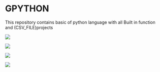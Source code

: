# GPYTHON

This repository contains basic of python language with all Built in function and (CSV_FILE)projects

[![](https://img.shields.io/badge/List%20Function-Methods-svg)]()

[![](https://img.shields.io/badge/Tuple--Function-Methods-red)](https://opensource.org/licenses/)

[![](https://img.shields.io/badge/Set--Function-Methods-yellow)](http://www.gnu.org/licenses/agpl-3.0)

[![](https://img.shields.io/badge/Dictionary--Function-Methods-cyan)](http://www.gnu.org/licenses/agpl-3.0)
